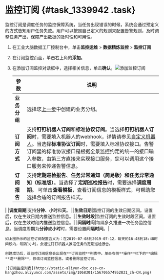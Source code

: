 # 监控订阅 {#task_1339942 .task}

监控订阅是调度任务的监控保障系统，当任务出现错误的时候，系统会通过预定义的方式告知用户任务失败。用户可以按照自己定义的规则来配置告警规则，及时调整任务产出，保障产出数据的及时性和可用性。

1.  在工业大脑数据工厂控制台中，单击**监控运维** \> **数据精炼监控** \> **监控订阅**
2.  在订阅监控页面，单击右上角的**添加**。
3.  在添加订阅监控对话框中，选择相关信息，单击**确认**。![添加监控订阅](http://static-aliyun-doc.oss-cn-hangzhou.aliyuncs.com/assets/img/1068301/156706574952826_zh-CN.png)

 

    |参数|说明|
    |--|--|
    |**业务分组**|选择您[上一步](cn.zh-CN/数据工厂/监控运维/数据精炼监控/业务分组管理.md#)中创建的业务分组。|
    |**订阅方式**|支持**钉钉机器人订阅**和**标准协议订阅**。当选择**钉钉机器人订阅**时，需要填入机器人的webhook，详情请参见[自定义机器人](https://open-doc.dingtalk.com/microapp/serverapi2/qf2nxq)。当选择**标准协议订阅**时，需要填入标准协议接口。告警订阅里的标准协议接口是根据全景监控约定的统一的接口输入参数，由第三方直接来实现接口服务，您可以调用这个接口服务来传递告警信息。|
    |**订阅报告**|支持**定期巡检报告**、**任务异常通知（简易版）**和**任务异常通知（标准版）**。当选择了**定期巡检报告**时，需要选择**调度周期**。 可单击**查看模板**，查看订阅信息的模板样式，可帮助您选择合适的订阅报告样式。

 |
    |**调度周期**|支持**分钟**、**小时**和**天**。|
    |**生效日期**|监控订阅的生效日期区间。设置后，仅在生效日期内推送监控信息。|
    |**生效时段**|监控订阅的生效时段区间。设置后，仅在生效时段内推送监控信息。|
    |**间隔时间**|每隔多久推送一次任务监控信息。当调度周期为**分钟**或**小时**时，需要设置**间隔时间**。|

    如上图所示的监控订阅配置含义为：在2019-07-08到2019-07-12，每天的16:48到18:48时间段内，每隔1小时，会通过钉钉机器人推送任务的定期巡检报告。

    创建成功后，该监控订阅信息会出现在**订阅监控**列表中。单击右侧**操作**栏下的**编辑**或**删除**，修改订阅监控信息，或者删除监控订阅。

    ![订阅监控列表](http://static-aliyun-doc.oss-cn-hangzhou.aliyuncs.com/assets/img/1068301/156706574952831_zh-CN.png)


